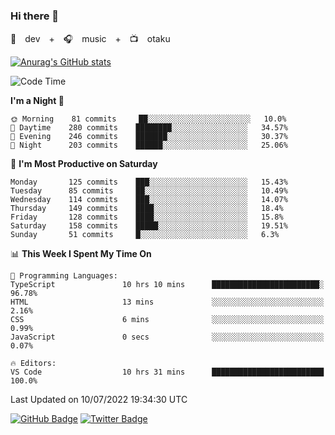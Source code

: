 ### Hi there 👋

🚀　dev　+　🎧　music　+　📺　otaku


[![Anurag's GitHub stats](https://github-readme-stats.vercel.app/api?username=koheitasaka&count_private=true&show_icons=true&theme=monokai)](https://github.com/koheitasaka/github-readme-stats)

<!--START_SECTION:waka-->
![Code Time](http://img.shields.io/badge/Code%20Time-0%20secs-blue)

**I'm a Night 🦉** 

```text
🌞 Morning    81 commits     ██░░░░░░░░░░░░░░░░░░░░░░░   10.0% 
🌆 Daytime    280 commits    ████████░░░░░░░░░░░░░░░░░   34.57% 
🌃 Evening    246 commits    ███████░░░░░░░░░░░░░░░░░░   30.37% 
🌙 Night      203 commits    ██████░░░░░░░░░░░░░░░░░░░   25.06%

```
📅 **I'm Most Productive on Saturday** 

```text
Monday       125 commits    ███░░░░░░░░░░░░░░░░░░░░░░   15.43% 
Tuesday      85 commits     ██░░░░░░░░░░░░░░░░░░░░░░░   10.49% 
Wednesday    114 commits    ███░░░░░░░░░░░░░░░░░░░░░░   14.07% 
Thursday     149 commits    ████░░░░░░░░░░░░░░░░░░░░░   18.4% 
Friday       128 commits    ████░░░░░░░░░░░░░░░░░░░░░   15.8% 
Saturday     158 commits    █████░░░░░░░░░░░░░░░░░░░░   19.51% 
Sunday       51 commits     █░░░░░░░░░░░░░░░░░░░░░░░░   6.3%

```


📊 **This Week I Spent My Time On** 

```text
💬 Programming Languages: 
TypeScript               10 hrs 10 mins      ████████████████████████░   96.78% 
HTML                     13 mins             ░░░░░░░░░░░░░░░░░░░░░░░░░   2.16% 
CSS                      6 mins              ░░░░░░░░░░░░░░░░░░░░░░░░░   0.99% 
JavaScript               0 secs              ░░░░░░░░░░░░░░░░░░░░░░░░░   0.07%

🔥 Editors: 
VS Code                  10 hrs 31 mins      █████████████████████████   100.0%

```


 Last Updated on 10/07/2022 19:34:30 UTC
<!--END_SECTION:waka-->

[![GitHub Badge](https://img.shields.io/badge/GitHub-100000?style=for-the-badge&logo=github&logoColor=white)](https://github.com/koheitasaka)
[![Twitter Badge](https://img.shields.io/badge/Twitter-1DA1F2?style=for-the-badge&logo=twitter&logoColor=white)](https://twitter.com/sleep_asleep_)
